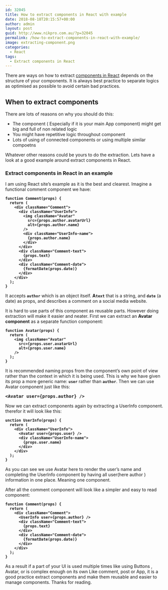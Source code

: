 ```yaml
---
id: 32045
title: How to extract components in React with example
date: 2018-08-18T20:15:57+00:00
author: admin
layout: post
guid: http://www.nikpro.com.au/?p=32045
permalink: /how-to-extract-components-in-react-with-example/
image: extracting-component.png
categories:
  - React
tags:
  - Extract components in React
---
```

There are ways on how to extract [components in React](http://www.nikpro.com.au/more-on-react-components-with-examples/) depends on the structure of your components. It is always best practice to separate logics as optimised as possible to avoid certain bad practices.

## When to extract components

There are lots of reasons on why you should do this:

  * The component ( Especially if it is your main App component) might get big and full of non related logic
  * You might have repetitive logic throughout component
  * Lots of using of connected components or using multiple similar compoetns

Whatever other reasons could be yours to do the extraction. Lets have a look at a good example around extract components in React. 

### Extract components in React in an example

I am using React site&#8217;s example as it is the best and clearest. Imagine a functional comment component we have:

<pre class="wp-block-preformatted"><strong><code>function Comment(props) {
  return (
    &lt;div className="Comment">
      &lt;div className="UserInfo">
        &lt;img className="Avatar"
          src={props.author.avatarUrl}
          alt={props.author.name}
        />
        &lt;div className="UserInfo-name">
          {props.author.name}
        &lt;/div>
      &lt;/div>
      &lt;div className="Comment-text">
        {props.text}
      &lt;/div>
      &lt;div className="Comment-date">
        {formatDate(props.date)}
      &lt;/div>
    &lt;/div>
  );
}</code></strong></pre>

It accepts **`author`** which is an object itself. **A`text`** that is a string, and **`date`** (a date) as props, and describes a comment on a social media website.

It is hard to use parts of this component as reusable parts. However doing extraction will make it easier and neater. First we can extract an **Avatar component** as a separate function component:

<pre class="wp-block-preformatted"><strong><code>function Avatar(props) {
  return (
    &lt;img className="Avatar"
      src={props.user.avatarUrl}
      alt={props.user.name}
    />
  );
}</code></strong></pre>

It is recommended naming props from the component’s own point of view rather than the context in which it is being used. This is why we have given its prop a more generic name: **`user`** rather than **`author`**. Then we can use Avatar component just like this:

<pre class="wp-block-preformatted"><strong>&lt;Avatar user={props.author} /></strong></pre>

Now we can extract components again by extracting a UserInfo component. therefor it will look like this:

<pre class="wp-block-preformatted"><strong><code>unction UserInfo(props) {
  return (
    &lt;div className="UserInfo">
      &lt;Avatar user={props.user} />
      &lt;div className="UserInfo-name">
        {props.user.name}
      &lt;/div>
    &lt;/div>
  );
}</code></strong></pre>

As you can see we use Avatar here to render the user&#8217;s name and completing the UserInfo component by having all user(here author ) information in one place. Meaning one component.

After all the comment component will look like a simpler and easy to read component:

<pre class="wp-block-preformatted"><strong><code>function Comment(props) {
  return (
    &lt;div className="Comment">
      &lt;UserInfo user={props.author} />
      &lt;div className="Comment-text">
        {props.text}
      &lt;/div>
      &lt;div className="Comment-date">
        {formatDate(props.date)}
      &lt;/div>
    &lt;/div>
  );
}</code></strong></pre>

As a result if a part of your UI is used multiple times like using Buttons , Avatar, or is complex enough on its own Like comment, post or App, it is a good practice extract components and make them reusable and easier to manage components. Thanks for reading.